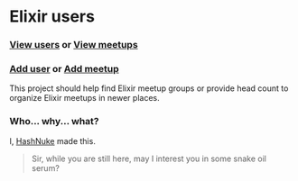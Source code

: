 # Elixir users

### [View users](https://github.com/HashNuke/elixir-users/blob/master/elixir-users.geojson) or [View meetups](https://github.com/HashNuke/elixir-users/blob/master/elixir-meetups.geojson)

### [Add user](https://github.com/HashNuke/elixir-users/blob/master/docs/how-to-add-person.md) or [Add meetup](https://github.com/HashNuke/elixir-users/blob/master/docs/how-to-add-meetup.md)

This project should help find Elixir meetup groups or provide head count to organize Elixir meetups in newer places.

### Who... why... what?

I, [HashNuke](http://github.com/HashNuke) made this.

> Sir, while you are still here, may I interest you in some snake oil serum?
